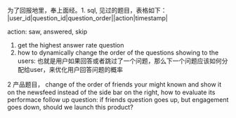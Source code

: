 
为了回报地里，奉上面经。1. sql, 见过的题目，表格如下：
|user_id|question_id|question_order||action|timestamp|

action: saw, answered, skip
1) get the highest answer rate question
2) how to dynamically change the order of the questions showing to the users: 也就是用户如果回答或者跳过了一个问题，那么下一个问题应该如何分配给user，来优化用户回答问题的概率

2 产品题目，
change of the order of friends your might known and show it on the newsfeed instead of the side bar on the right, how to evaluate its performace
follow up question: if friends question goes up, but engagement goes down, should we launch this product?
